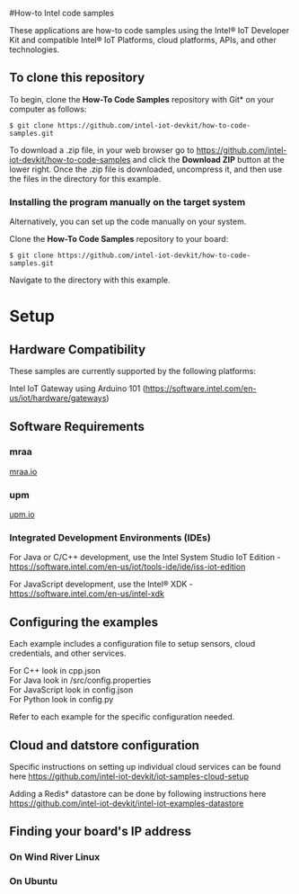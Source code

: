 #How-to Intel code samples

These applications are how-to code samples using the Intel® IoT Developer Kit and compatible Intel® IoT Platforms, cloud platforms, APIs, and other technologies. 

## To clone this repository

To begin, clone the **How-To Code Samples** repository with Git\* on your computer as follows:

    $ git clone https://github.com/intel-iot-devkit/how-to-code-samples.git

To download a .zip file, in your web browser go to <a href="https://github.com/intel-iot-devkit/how-to-code-samples">https://github.com/intel-iot-devkit/how-to-code-samples</a> and click the **Download ZIP** button at the lower right. Once the .zip file is downloaded, uncompress it, and then use the files in the directory for this example.

### Installing the program manually on the target system

Alternatively, you can set up the code manually on your system.

Clone the **How-To Code Samples** repository to your board:

    $ git clone https://github.com/intel-iot-devkit/how-to-code-samples.git

Navigate to the directory with this example.

# Setup

## Hardware Compatibility

These samples are currently supported by the following platforms:

Intel IoT Gateway using Arduino 101 (https://software.intel.com/en-us/iot/hardware/gateways) 

## Software Requirements

### mraa

[mraa.io](mraa.io)

### upm

[upm.io](upm.io)

### Integrated Development Environments (IDEs)

For Java or C/C++ development, use the Intel System Studio IoT Edition - https://software.intel.com/en-us/iot/tools-ide/ide/iss-iot-edition 

For JavaScript development, use the Intel® XDK - https://software.intel.com/en-us/intel-xdk

## Configuring the examples

Each example includes a configuration file to setup sensors, cloud credentials, and other services.

For C++ look in cpp.json  
For Java look in /src/config.properties  
For JavaScript look in config.json  
For Python look in config.py  

Refer to each example for the specific configuration needed.

## Cloud and datstore configuration

Specific instructions on setting up individual cloud services can be found here https://github.com/intel-iot-devkit/iot-samples-cloud-setup

Adding a Redis\* datastore can be done by following instructions here https://github.com/intel-iot-devkit/intel-iot-examples-datastore 

## Finding your board's IP address

### On Wind River Linux

### On Ubuntu

##

